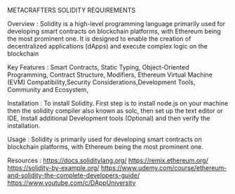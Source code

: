 METACRAFTERS SOLIDITY REQUIREMENTS

Overview : Solidity is a high-level programming language primarily used for developing smart contracts on blockchain platforms, with Ethereum being the most prominent one. It is designed to enable the creation of decentralized applications (dApps) and execute complex logic on the blockchain

Key Features :
Smart Contracts, Static Typing, Object-Oriented Programming, Contract Structure, Modifiers, Ethereum Virtual Machine (EVM) Compatibility,Security Considerations,Development Tools, Community and Ecosystem,

Installation : To install Solidity. First step is to install node.js on your machine then the solidity compiler also known as solc, then set up the text editor or IDE, Install additional Development tools (Optional) and then verify the installation.

Usage : Solidity is primarily used for developing smart contracts on blockchain platforms, with Ethereum being the most prominent one.

Resources : 
https://docs.soliditylang.org/
https://remix.ethereum.org/
https://solidity-by-example.org/
https://www.udemy.com/course/ethereum-and-solidity-the-complete-developers-guide/
https://www.youtube.com/c/DAppUniversity
